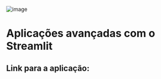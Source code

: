 ![image](https://github.com/user-attachments/assets/472c0350-8050-4542-b438-44fe77116dab)
# Aplicações avançadas com o Streamlit

## Link para a aplicação:
